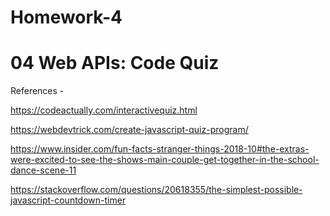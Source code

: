 # Homework-4
# 04 Web APIs: Code Quiz

References -

https://codeactually.com/interactivequiz.html

https://webdevtrick.com/create-javascript-quiz-program/

https://www.insider.com/fun-facts-stranger-things-2018-10#the-extras-were-excited-to-see-the-shows-main-couple-get-together-in-the-school-dance-scene-11

https://stackoverflow.com/questions/20618355/the-simplest-possible-javascript-countdown-timer
